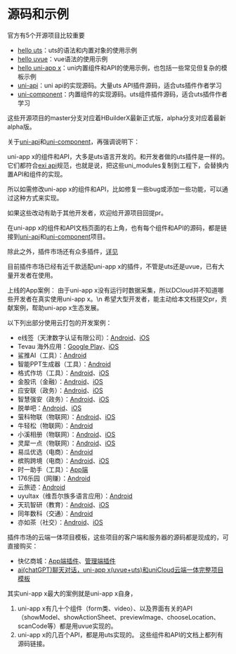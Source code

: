 # 源码和示例

官方有5个开源项目比较重要
- [hello uts](https://gitcode.net/dcloud/hello-uts)：uts的语法和内置对象的使用示例
- [hello uvue](https://gitcode.net/dcloud/hello-uvue)：vue语法的使用示例
- [hello uni-app x](https://gitcode.net/dcloud/hello-uni-app-x)：uni内置组件和API的使用示例，也包括一些常见但复杂的模板示例
- [uni-api](https://gitcode.net/dcloud/uni-api)：uni api的实现源码。大量uts API插件源码，适合uts插件作者学习
- [uni-component](https://gitcode.net/dcloud/uni-component)：内置组件的实现源码。uts组件插件源码，适合uts插件作者学习

这些开源项目的master分支对应着HBuilderX最新正式版，alpha分支对应着最新alpha版。

关于[uni-api](https://gitcode.net/dcloud/uni-api)和[uni-component](https://gitcode.net/dcloud/uni-component)，再强调说明下：

uni-app x的组件和API，大多是uts语言开发的。和开发者做的uts插件是一样的。\
它们都符合[exi api](https://uniapp.dcloud.net.cn/api/extapi.html)规范，也就是说，把这些uni_modules复制到工程下，会替换内置API和组件的实现。

所以如需修改uni-app x的组件和API，比如修复一些bug或添加一些功能，可以通过这种方式来实现。

如果这些改动有助于其他开发者，欢迎给开源项目回提pr。

在uni-app x的组件和API文档页面的右上角，也有每个组件和API的源码，都是链接到[uni-api](https://gitcode.net/dcloud/uni-api)和[uni-component](https://gitcode.net/dcloud/uni-component)项目。

除此之外，插件市场还有众多插件，[详见](https://ext.dcloud.net.cn/?uni-appx=1)

目前插件市场已经有近千款适配uni-app x的插件，不管是uts还是uvue，已有大量开发者在使用。

上线的App案例：
由于uni-app x没有运行时数据采集，所以DCloud并不知道哪些开发者在真实使用uni-app x。\n
希望大型开发者，能主动给本文档提交pr，贡献案例，帮助uni-app x生态发展。

以下列出部分使用云打包的开发案例：

- e线签（天津数字认证有限公司）：[Android](https://sj.qq.com/appdetail/com.tjca.elinesign)、[iOS](https://apps.apple.com/cn/app/e%E7%BA%BF%E7%AD%BE/id6743433163)
- Tevau 海外应用：[Google Play](https://play.google.com/store/apps/details?id=uni.UNI2317D55&hl=zh&pli=1)、[iOS](https://apps.apple.com/cn/app/tevau/id6504911110)
- 鲨推AI（工具）：[Android](https://sj.qq.com/appdetail/com.shatui.ai)
- 智能PPT生成器（工具）：[Android](https://app.mi.com/details?id=com.pptgen.Intelligent)
- 格式作坊（工具）：[Android](https://sj.qq.com/appdetail/com.gszf.app)、[iOS](https://apps.apple.com/cn/app/%E6%A0%BC%E5%BC%8F%E4%BD%9C%E5%9D%8A-%E6%A0%BC%E5%BC%8F%E8%BD%AC%E6%8D%A2%E5%99%A8/id6472780051)
- 金股讯（金融）：[Android](https://sj.qq.com/appdetail/com.jinguxun.app)、[iOS](https://apps.apple.com/cn/app/%E9%87%91%E8%82%A1%E8%AE%AF/id1615272585)
- 应安联（政务）：[Android](https://sj.qq.com/appdetail/com.aky.yal)、[iOS](https://apps.apple.com/cn/app/%E5%BA%94%E5%AE%89%E8%81%94/id1566809671)
- 智慧强安（政务）：[Android](https://sj.qq.com/appdetail/com.demlution.aatianfangyetan)、[iOS](https://apps.apple.com/cn/app/%E6%99%BA%E6%85%A7%E5%BC%BA%E5%AE%89/id6476082028)
- 脱单吧：[Android](https://sj.qq.com/appdetail/com.liewu.desingle)、[iOS](https://apps.apple.com/cn/app/%E8%84%B1%E5%8D%95%E5%90%A7/id1560465075)
- 萤科物联（物联网）：[Android](https://sj.qq.com/appdetail/iot.ykwl.vip)、[iOS](https://apps.apple.com/cn/app/%E8%90%A4%E7%A7%91%E7%89%A9%E8%81%94/id6741841541)
- 牛轻松（物联网）：[Android](https://sj.qq.com/appdetail/com.wuitu.nqs)
- 小溪相册（物联网）：[Android](https://app.mi.com/details?id=com.yanxi.xiaoxizaijia)、[iOS](https://apps.apple.com/vn/app/%E5%B0%8F%E6%BA%AA%E7%9B%B8%E5%86%8C/id6593673873)
- 灵犀一点（物联网）：[Android](https://sj.qq.com/appdetail/uni.qinhua)、[iOS](https://apps.apple.com/cn/app/%E7%81%B5%E7%8A%80%E4%B8%80%E7%82%B9/id1661770402)
- 易瓜优选（电商）：[Android](https://sj.qq.com/appdetail/huaban.yigua)
- 槟购跨境（电商）：[Android](https://sj.qq.com/appdetail/com.bingo.bg)、[iOS](https://apps.apple.com/hk/app/%E6%A7%9F%E8%B4%AD%E8%B7%A8%E5%A2%83/id1463306856)
- 时一助手（工具）：[App端](http://app.yuteng.vip/sy/index.html)
- 176乐园（网赚）：[Android](https://sj.qq.com/appdetail/uni.UNI1A7CD2D)
- 云旅迹：[Android](https://sj.qq.com/appdetail/com.yunlvji.trip)
- uyultax（维吾尔族多语言应用）：[Android](https://sj.qq.com/appdetail/com.android.uyultax)
- 天玑智研（教育）：[Android](https://sj.qq.com/appdetail/com.phadscholar)、[iOS](https://apps.apple.com/us/app/%E5%A4%A9%E7%8E%91%E6%99%BA%E7%A0%94/id6743391396)
- 同年数科（交通）：[Android](https://sj.qq.com/appdetail/kemi.io.com)
- 亦如茶（社交）：[Android](https://sj.qq.com/appdetail/com.yiru.cha)、[iOS](https://apps.apple.com/cn/app/%E4%BA%A6%E5%A6%82%E8%8C%B6/id1544325304)

插件市场的云端一体项目模板，这些项目的客户端和服务器的源码都是现成的，可直接购买：
- 快亿商城：[App端插件](https://ext.dcloud.net.cn/plugin?id=15458)、[管理端插件](https://ext.dcloud.net.cn/plugin?id=15568)
- [ai(chatGPT)聊天对话，uni-app x(uvue+uts)和uniCloud云端一体完整项目模板](https://ext.dcloud.net.cn/plugin?id=17075)

其实uni-app x最大的案例就是uni-app x自身，
1. uni-app x有几十个组件（form类、video）、以及界面有关的API（showModel、showActionSheet、previewImage、chooseLocation、scanCode等）都是用uvue实现的。
2. uni-app x的几百个API，都是用uts实现的。
这些组件和API的文档上都列有源码链接。

